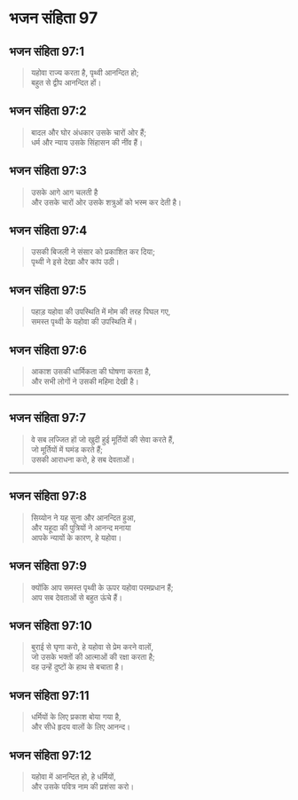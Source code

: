 # भजन संहिता 97

## भजन संहिता 97:1

> यहोवा राज्य करता है, पृथ्वी आनन्दित हो;  
> बहुत से द्वीप आनन्दित हों।

## भजन संहिता 97:2

> बादल और घोर अंधकार उसके चारों ओर हैं;  
> धर्म और न्याय उसके सिंहासन की नींव हैं।

## भजन संहिता 97:3

> उसके आगे आग चलती है  
> और उसके चारों ओर उसके शत्रुओं को भस्म कर देती है।

## भजन संहिता 97:4

> उसकी बिजली ने संसार को प्रकाशित कर दिया;  
> पृथ्वी ने इसे देखा और कांप उठी।

## भजन संहिता 97:5

> पहाड़ यहोवा की उपस्थिति में मोम की तरह पिघल गए,  
> समस्त पृथ्वी के यहोवा की उपस्थिति में।

## भजन संहिता 97:6

> आकाश उसकी धार्मिकता की घोषणा करता है,  
> और सभी लोगों ने उसकी महिमा देखी है।

---

## भजन संहिता 97:7

> वे सब लज्जित हों जो खुदी हुई मूर्तियों की सेवा करते हैं,  
> जो मूर्तियों में घमंड करते हैं;  
> उसकी आराधना करो, हे सब देवताओं।

---

## भजन संहिता 97:8

> सिय्योन ने यह सुना और आनन्दित हुआ,  
> और यहूदा की पुत्रियों ने आनन्द मनाया  
> आपके न्यायों के कारण, हे यहोवा।

## भजन संहिता 97:9

> क्योंकि आप समस्त पृथ्वी के ऊपर यहोवा परमप्रधान हैं;  
> आप सब देवताओं से बहुत ऊंचे हैं।

## भजन संहिता 97:10

> बुराई से घृणा करो, हे यहोवा से प्रेम करने वालों,  
> जो उसके भक्तों की आत्माओं की रक्षा करता है;  
> वह उन्हें दुष्टों के हाथ से बचाता है।

## भजन संहिता 97:11

> धर्मियों के लिए प्रकाश बोया गया है,  
> और सीधे हृदय वालों के लिए आनन्द।

## भजन संहिता 97:12

> यहोवा में आनन्दित हो, हे धर्मियों,  
> और उसके पवित्र नाम की प्रशंसा करो।
